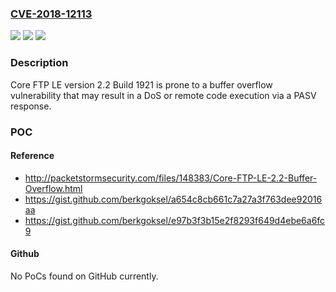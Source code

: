 ### [CVE-2018-12113](https://cve.mitre.org/cgi-bin/cvename.cgi?name=CVE-2018-12113)
![](https://img.shields.io/static/v1?label=Product&message=n%2Fa&color=blue)
![](https://img.shields.io/static/v1?label=Version&message=n%2Fa&color=blue)
![](https://img.shields.io/static/v1?label=Vulnerability&message=n%2Fa&color=brighgreen)

### Description

Core FTP LE version 2.2 Build 1921 is prone to a buffer overflow vulnerability that may result in a DoS or remote code execution via a PASV response.

### POC

#### Reference
- http://packetstormsecurity.com/files/148383/Core-FTP-LE-2.2-Buffer-Overflow.html
- https://gist.github.com/berkgoksel/a654c8cb661c7a27a3f763dee92016aa
- https://gist.github.com/berkgoksel/e97b3f3b15e2f8293f649d4ebe6a6fc9

#### Github
No PoCs found on GitHub currently.

